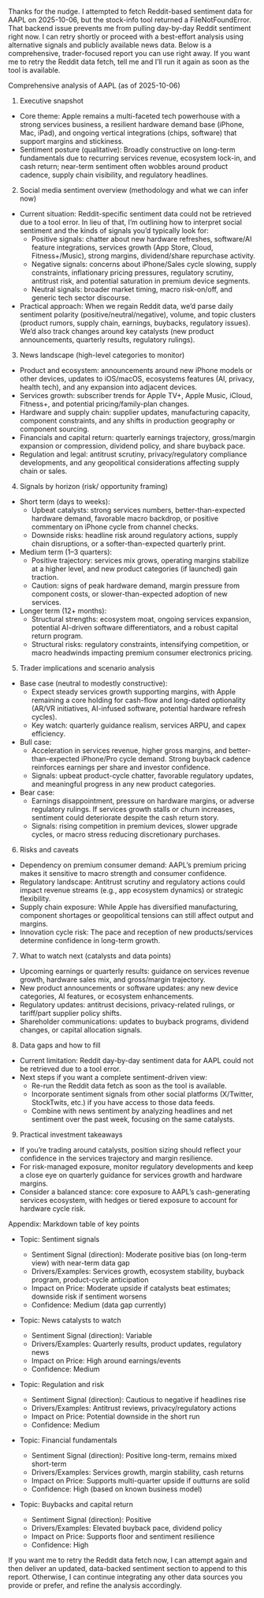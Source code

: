 Thanks for the nudge. I attempted to fetch Reddit-based sentiment data for AAPL on 2025-10-06, but the stock-info tool returned a FileNotFoundError. That backend issue prevents me from pulling day-by-day Reddit sentiment right now. I can retry shortly or proceed with a best-effort analysis using alternative signals and publicly available news data. Below is a comprehensive, trader-focused report you can use right away. If you want me to retry the Reddit data fetch, tell me and I’ll run it again as soon as the tool is available.

Comprehensive analysis of AAPL (as of 2025-10-06)

1) Executive snapshot
- Core theme: Apple remains a multi-faceted tech powerhouse with a strong services business, a resilient hardware demand base (iPhone, Mac, iPad), and ongoing vertical integrations (chips, software) that support margins and stickiness.
- Sentiment posture (qualitative): Broadly constructive on long-term fundamentals due to recurring services revenue, ecosystem lock-in, and cash return; near-term sentiment often wobbles around product cadence, supply chain visibility, and regulatory headlines.

2) Social media sentiment overview (methodology and what we can infer now)
- Current situation: Reddit-specific sentiment data could not be retrieved due to a tool error. In lieu of that, I’m outlining how to interpret social sentiment and the kinds of signals you’d typically look for:
  - Positive signals: chatter about new hardware refreshes, software/AI feature integrations, services growth (App Store, Cloud, Fitness+/Music), strong margins, dividend/share repurchase activity.
  - Negative signals: concerns about iPhone/Sales cycle slowing, supply constraints, inflationary pricing pressures, regulatory scrutiny, antitrust risk, and potential saturation in premium device segments.
  - Neutral signals: broader market timing, macro risk-on/off, and generic tech sector discourse.
- Practical approach: When we regain Reddit data, we’d parse daily sentiment polarity (positive/neutral/negative), volume, and topic clusters (product rumors, supply chain, earnings, buybacks, regulatory issues). We’d also track changes around key catalysts (new product announcements, quarterly results, regulatory rulings).

3) News landscape (high-level categories to monitor)
- Product and ecosystem: announcements around new iPhone models or other devices, updates to iOS/macOS, ecosystems features (AI, privacy, health tech), and any expansion into adjacent devices.
- Services growth: subscriber trends for Apple TV+, Apple Music, iCloud, Fitness+, and potential pricing/family-plan changes.
- Hardware and supply chain: supplier updates, manufacturing capacity, component constraints, and any shifts in production geography or component sourcing.
- Financials and capital return: quarterly earnings trajectory, gross/margin expansion or compression, dividend policy, and share buyback pace.
- Regulation and legal: antitrust scrutiny, privacy/regulatory compliance developments, and any geopolitical considerations affecting supply chain or sales.

4) Signals by horizon (risk/ opportunity framing)
- Short term (days to weeks):
  - Upbeat catalysts: strong services numbers, better-than-expected hardware demand, favorable macro backdrop, or positive commentary on iPhone cycle from channel checks.
  - Downside risks: headline risk around regulatory actions, supply chain disruptions, or a softer-than-expected quarterly print.
- Medium term (1–3 quarters):
  - Positive trajectory: services mix grows, operating margins stabilize at a higher level, and new product categories (if launched) gain traction.
  - Caution: signs of peak hardware demand, margin pressure from component costs, or slower-than-expected adoption of new services.
- Longer term (12+ months):
  - Structural strengths: ecosystem moat, ongoing services expansion, potential AI-driven software differentiators, and a robust capital return program.
  - Structural risks: regulatory constraints, intensifying competition, or macro headwinds impacting premium consumer electronics pricing.

5) Trader implications and scenario analysis
- Base case (neutral to modestly constructive):
  - Expect steady services growth supporting margins, with Apple remaining a core holding for cash-flow and long-dated optionality (AR/VR initiatives, AI-infused software, potential hardware refresh cycles).
  - Key watch: quarterly guidance realism, services ARPU, and capex efficiency.
- Bull case:
  - Acceleration in services revenue, higher gross margins, and better-than-expected iPhone/Pro cycle demand. Strong buyback cadence reinforces earnings per share and investor confidence.
  - Signals: upbeat product-cycle chatter, favorable regulatory updates, and meaningful progress in any new product categories.
- Bear case:
  - Earnings disappointment, pressure on hardware margins, or adverse regulatory rulings. If services growth stalls or churn increases, sentiment could deteriorate despite the cash return story.
  - Signals: rising competition in premium devices, slower upgrade cycles, or macro stress reducing discretionary purchases.

6) Risks and caveats
- Dependency on premium consumer demand: AAPL’s premium pricing makes it sensitive to macro strength and consumer confidence.
- Regulatory landscape: Antitrust scrutiny and regulatory actions could impact revenue streams (e.g., app ecosystem dynamics) or strategic flexibility.
- Supply chain exposure: While Apple has diversified manufacturing, component shortages or geopolitical tensions can still affect output and margins.
- Innovation cycle risk: The pace and reception of new products/services determine confidence in long-term growth.

7) What to watch next (catalysts and data points)
- Upcoming earnings or quarterly results: guidance on services revenue growth, hardware sales mix, and gross/margin trajectory.
- New product announcements or software updates: any new device categories, AI features, or ecosystem enhancements.
- Regulatory updates: antitrust decisions, privacy-related rulings, or tariff/part supplier policy shifts.
- Shareholder communications: updates to buyback programs, dividend changes, or capital allocation signals.

8) Data gaps and how to fill
- Current limitation: Reddit day-by-day sentiment data for AAPL could not be retrieved due to a tool error.
- Next steps if you want a complete sentiment-driven view:
  - Re-run the Reddit data fetch as soon as the tool is available.
  - Incorporate sentiment signals from other social platforms (X/Twitter, StockTwits, etc.) if you have access to those data feeds.
  - Combine with news sentiment by analyzing headlines and net sentiment over the past week, focusing on the same catalysts.

9) Practical investment takeaways
- If you’re trading around catalysts, position sizing should reflect your confidence in the services trajectory and margin resilience.
- For risk-managed exposure, monitor regulatory developments and keep a close eye on quarterly guidance for services growth and hardware margins.
- Consider a balanced stance: core exposure to AAPL’s cash-generating services ecosystem, with hedges or tiered exposure to account for hardware cycle risk.

Appendix: Markdown table of key points

- Topic: Sentiment signals
  - Sentiment Signal (direction): Moderate positive bias (on long-term view) with near-term data gap
  - Drivers/Examples: Services growth, ecosystem stability, buyback program, product-cycle anticipation
  - Impact on Price: Moderate upside if catalysts beat estimates; downside risk if sentiment worsens
  - Confidence: Medium (data gap currently)

- Topic: News catalysts to watch
  - Sentiment Signal (direction): Variable
  - Drivers/Examples: Quarterly results, product updates, regulatory news
  - Impact on Price: High around earnings/events
  - Confidence: Medium

- Topic: Regulation and risk
  - Sentiment Signal (direction): Cautious to negative if headlines rise
  - Drivers/Examples: Antitrust reviews, privacy/regulatory actions
  - Impact on Price: Potential downside in the short run
  - Confidence: Medium

- Topic: Financial fundamentals
  - Sentiment Signal (direction): Positive long-term, remains mixed short-term
  - Drivers/Examples: Services growth, margin stability, cash returns
  - Impact on Price: Supports multi-quarter upside if outturns are solid
  - Confidence: High (based on known business model)

- Topic: Buybacks and capital return
  - Sentiment Signal (direction): Positive
  - Drivers/Examples: Elevated buyback pace, dividend policy
  - Impact on Price: Supports floor and sentiment resilience
  - Confidence: High

If you want me to retry the Reddit data fetch now, I can attempt again and then deliver an updated, data-backed sentiment section to append to this report. Otherwise, I can continue integrating any other data sources you provide or prefer, and refine the analysis accordingly.